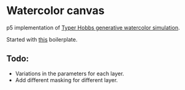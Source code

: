 # Watercolor canvas

p5 implementation of [Typer Hobbs generative watercolor simulation](http://www.tylerlhobbs.com/writings/watercolor).

Started with [this](https://github.com/mkontogiannis/p5.js-es6-babel-sass-webpack-boilerplate) boilerplate. 

## Todo:

- Variations in the parameters for each layer. 
- Add different masking for different layer.